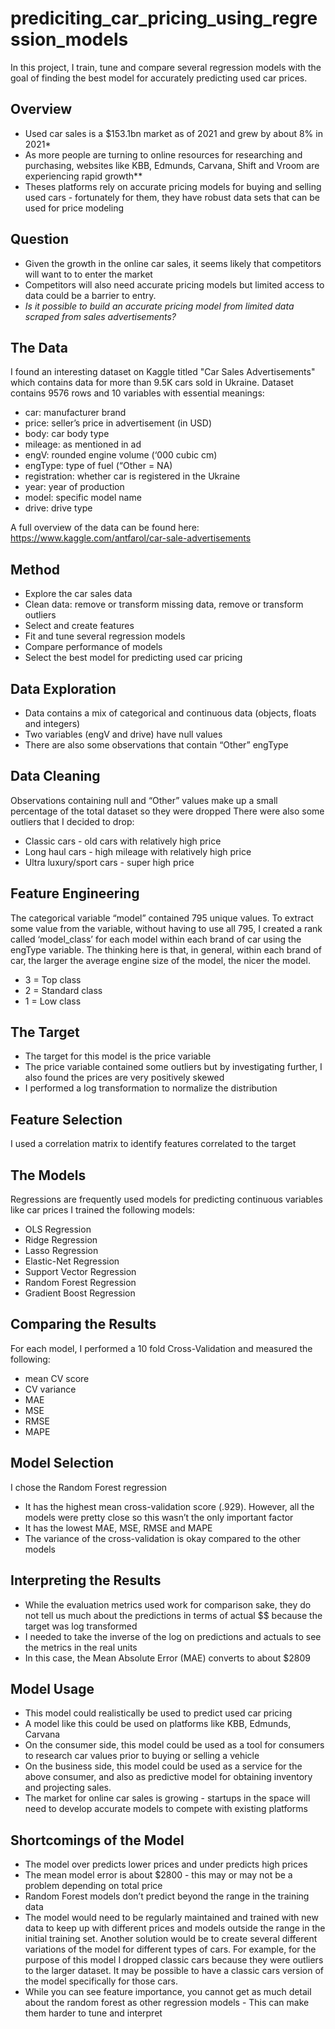 # prediciting_car_pricing_using_regression_models
In this project, I train, tune and compare several regression models with the goal of finding the best model for accurately predicting used car prices.

## Overview

- Used car sales is a $153.1bn market as of 2021 and grew by about 8% in 2021*
- As more people are turning to online resources for researching and purchasing, websites like KBB, Edmunds, Carvana, Shift and Vroom are experiencing rapid growth**
- Theses platforms rely on accurate pricing models for buying and selling used cars - fortunately for them, they have robust data sets that can be used for price modeling

## Question

- Given the growth in the online car sales, it seems likely that competitors will want to to enter the market
- Competitors will also need accurate pricing models but limited access to data could be a barrier to entry. 
- *Is it possible to build an accurate pricing model from limited data scraped from sales advertisements?*

## The Data

I found an interesting dataset on Kaggle titled "Car Sales Advertisements" which contains data for more than 9.5K cars sold in Ukraine. 
Dataset contains 9576 rows and 10 variables with essential meanings:

- car: manufacturer brand
- price: seller’s price in advertisement (in USD)
- body: car body type   
- mileage: as mentioned in ad
- engV: rounded engine volume (‘000 cubic cm)
- engType: type of fuel (“Other = NA)
- registration: whether car is registered in the Ukraine
- year: year of production
- model: specific model name
- drive: drive type

A full overview of the data can be found here: https://www.kaggle.com/antfarol/car-sale-advertisements

## Method

- Explore the car sales data
- Clean data: remove or transform missing data, remove or transform outliers
- Select and create features 
- Fit and tune several regression models 
- Compare performance of models
- Select the best model for predicting used car pricing 

## Data Exploration

- Data contains a mix of categorical and continuous data (objects, floats and integers)
- Two variables (engV and drive) have null values
- There are also some observations that contain “Other” engType 

## Data Cleaning

Observations containing null and “Other” values make up a small percentage of the total dataset so they were dropped
There were also some outliers that I decided to drop:
- Classic cars - old cars with relatively high price
- Long haul cars - high mileage with relatively high price
- Ultra luxury/sport cars - super high price

## Feature Engineering

The categorical variable “model” contained 795 unique values. To extract some value from the variable, without having to use all 795,  I created a rank called ‘model_class’ for each model within each brand of car using the engType variable. The thinking here is that, in general, within each brand of car, the larger the average engine size of the model,  the nicer the model. 
- 3 = Top class 
- 2 = Standard class
- 1 = Low class

## The Target

- The target for this model is the price variable
- The price variable contained some outliers but by investigating further, I also found the prices are very positively skewed
- I performed a log transformation to normalize the distribution

## Feature Selection

I used a correlation matrix to identify features correlated to the target

## The Models

Regressions are frequently used models for predicting continuous variables like car prices
I trained the following models:
- OLS Regression
- Ridge Regression
- Lasso Regression
- Elastic-Net Regression
- Support Vector Regression
- Random Forest Regression
- Gradient Boost Regression

## Comparing the Results

For each model, I performed a 10 fold Cross-Validation and measured the following: 
- mean CV score
- CV variance
- MAE
- MSE
- RMSE
- MAPE

## Model Selection
I chose the Random Forest regression
- It has the highest mean cross-validation score (.929). However, all the models were pretty close so this wasn’t the only important factor
- It has the lowest MAE, MSE, RMSE and MAPE
- The variance of the cross-validation is okay compared to the other models

## Interpreting the Results
- While the evaluation metrics used work for comparison sake, they do not tell us much about the predictions in terms of actual $$ because the target was log transformed
- I needed to take the inverse of the log on predictions and actuals to see the metrics in the real units
- In this case, the Mean Absolute Error (MAE) converts to about $2809

## Model Usage
- This model could realistically be used to predict used car pricing
- A model like this could be used on platforms like KBB, Edmunds, Carvana
- On the consumer side, this model could be used as a tool for consumers to research car values prior to buying or selling a vehicle
- On the business side, this model could be used as a service for the above consumer, and also as predictive model for obtaining inventory and projecting sales.
- The market for online car sales is growing - startups in the space will need to develop accurate models to compete with existing platforms

## Shortcomings of the Model
- The model over predicts lower prices and under predicts high prices
- The mean model error is about $2800 - this may or may not be a problem depending on total price
- Random Forest models don’t predict beyond the range in the training data
- The model would need to be regularly maintained and trained with new data to keep up with different prices and models outside the range in the initial training set. Another solution would be to create several different variations of the model for different types of cars. For example, for the purpose of this model I dropped classic cars because they were outliers to the larger dataset. It may be possible to have a classic cars version of the model specifically for those cars.
- While you can see feature importance, you cannot get as much detail about the random forest as other regression models - This can make them harder to tune and interpret
